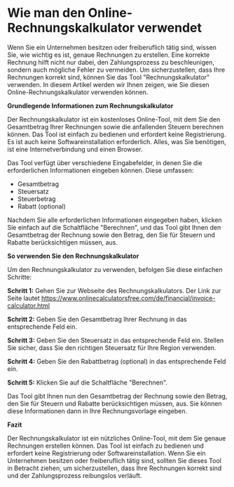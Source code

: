 Wie man den Online-Rechnungskalkulator verwendet
================================================

Wenn Sie ein Unternehmen besitzen oder freiberuflich tätig sind, wissen Sie, wie wichtig es ist, genaue Rechnungen zu erstellen. Eine korrekte Rechnung hilft nicht nur dabei, den Zahlungsprozess zu beschleunigen, sondern auch mögliche Fehler zu vermeiden. Um sicherzustellen, dass Ihre Rechnungen korrekt sind, können Sie das Tool "Rechnungskalkulator" verwenden. In diesem Artikel werden wir Ihnen zeigen, wie Sie diesen Online-Rechnungskalkulator verwenden können.

**Grundlegende Informationen zum Rechnungskalkulator**

Der Rechnungskalkulator ist ein kostenloses Online-Tool, mit dem Sie den Gesamtbetrag Ihrer Rechnungen sowie die anfallenden Steuern berechnen können. Das Tool ist einfach zu bedienen und erfordert keine Registrierung. Es ist auch keine Softwareinstallation erforderlich. Alles, was Sie benötigen, ist eine Internetverbindung und einen Browser.

Das Tool verfügt über verschiedene Eingabefelder, in denen Sie die erforderlichen Informationen eingeben können. Diese umfassen:

- Gesamtbetrag
- Steuersatz
- Steuerbetrag
- Rabatt (optional)

Nachdem Sie alle erforderlichen Informationen eingegeben haben, klicken Sie einfach auf die Schaltfläche "Berechnen", und das Tool gibt Ihnen den Gesamtbetrag der Rechnung sowie den Betrag, den Sie für Steuern und Rabatte berücksichtigen müssen, aus.

**So verwenden Sie den Rechnungskalkulator**

Um den Rechnungskalkulator zu verwenden, befolgen Sie diese einfachen Schritte:

**Schritt 1:** Gehen Sie zur Webseite des Rechnungskalkulators. Der Link zur Seite lautet <https://www.onlinecalculatorsfree.com/de/financial/invoice-calculator.html>

**Schritt 2:** Geben Sie den Gesamtbetrag Ihrer Rechnung in das entsprechende Feld ein.

**Schritt 3:** Geben Sie den Steuersatz in das entsprechende Feld ein. Stellen Sie sicher, dass Sie den richtigen Steuersatz für Ihre Region verwenden.

**Schritt 4:** Geben Sie den Rabattbetrag (optional) in das entsprechende Feld ein.

**Schritt 5:** Klicken Sie auf die Schaltfläche "Berechnen".

Das Tool gibt Ihnen nun den Gesamtbetrag der Rechnung sowie den Betrag, den Sie für Steuern und Rabatte berücksichtigen müssen, aus. Sie können diese Informationen dann in Ihre Rechnungsvorlage eingeben.

**Fazit**

Der Rechnungskalkulator ist ein nützliches Online-Tool, mit dem Sie genaue Rechnungen erstellen können. Das Tool ist einfach zu bedienen und erfordert keine Registrierung oder Softwareinstallation. Wenn Sie ein Unternehmen besitzen oder freiberuflich tätig sind, sollten Sie dieses Tool in Betracht ziehen, um sicherzustellen, dass Ihre Rechnungen korrekt sind und der Zahlungsprozess reibungslos verläuft.